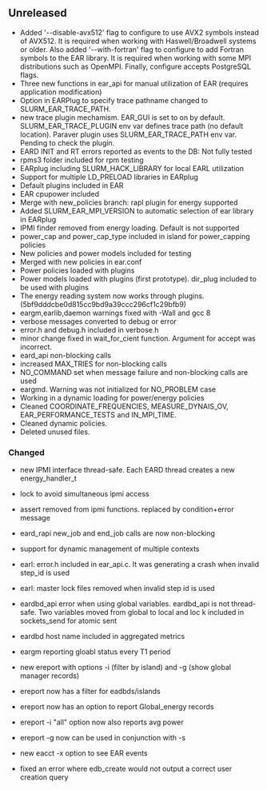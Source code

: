 ## Unreleased
- Added '--disable-avx512' flag to configure to use AVX2 symbols instead of AVX512. It is required when working with Haswell/Broadwell systems or older. Also added '--with-fortran' flag to configure to add Fortran symbols to the EAR library. It is required when working with some MPI distributions such as OpenMPI. Finally, configure accepts PostgreSQL flags.
- Three new functions in ear_api for manual utilization of EAR (requires application modification)
- Option in EARPlug to specify trace pathname changed to SLURM_EAR_TRACE_PATH.
- new trace plugin mechamism. EAR_GUI is set to on by default. SLURM_EAR_TRACE_PLUGIN env var defines trace path (no default location). Paraver plugin uses SLURM_EAR_TRACE_PATH env var. Pending to check the plugin.
- EARD INIT and RT errors reported as events to the DB: Not fully tested
- rpms3 folder included for rpm testing
- EARplug including SLURM_HACK_LIBRARY for local EARL utilization
- Support for multiple LD_PRELOAD libraries in EARplug
- Default plugins included in EAR
- EAR cpupower included 
- Merge with new_policies branch: rapl plugin for energy supported
- Added SLURM_EAR_MPI_VERSION to automatic selection of ear library  in EARplug
- IPMI finder removed from energy loading. Default is not supported
- power_cap and power_cap_type included in island for power_capping policies
- New policies and power models included for testing
- Merged with new policies in ear.conf
- Power policies loaded with plugins 
- Power models loaded with plugins (first prototype). dir_plug included to be used with plugins
- The energy reading system now works through plugins. (5bf9dddcbe0d815cc9bd9a39ccc296cf1c29bfb9)
- eargm,earlib,daemon warnings fixed with -Wall and gcc 8
- verbose messages converted to debug or error
- error.h and debug.h included in verbose.h
- minor change fixed in wait_for_cient function. Argument for accept was incorrect.
- eard_api non-blocking calls
- increased  MAX_TRIES for non-blocking calls
- NO_COMMAND set when message failure and non-blocking calls are used
- eargmd. Warning was not initialized for NO_PROBLEM case
- Working in a dynamic loading for power/energy policies
- Cleaned COORDINATE_FREQUENCIES, MEASURE_DYNAIS_OV, EAR_PERFORMANCE_TESTS and IN_MPI_TIME.
- Cleaned dynamic policies.
- Deleted unused files.

### Changed
- new IPMI interface thread-safe. Each EARD thread creates a new energy_handler_t
- lock to avoid simultaneous ipmi access
- assert removed from ipmi functions. replaced by condition+error message
- eard_rapi new_job and end_job calls are now non-blocking
- support for dynamic management of multiple contexts

- earl: error.h included in ear_api.c. It was generating a crash when invalid step_id is used
- earl: master lock files removed when invalid step id is used

- eardbd_api error when using global variables. eardbd_api is not thread-safe. Two variables moved from global to local and loc    k included in sockets_send for atomic sent
- eardbd host name included in aggregated metrics

- eargm reporting gloabl status every T1 period

- new ereport with options -i (filter by island) and -g (show global manager records)
- ereport now has a filter for eadbds/islands
- ereport now has an option to report Global_energy records
- ereport -i "all" option now also reports avg power
- ereport -g now can be used in conjunction with -s
- new eacct -x option to see EAR events

- fixed an error where edb_create would not output a correct user creation query
